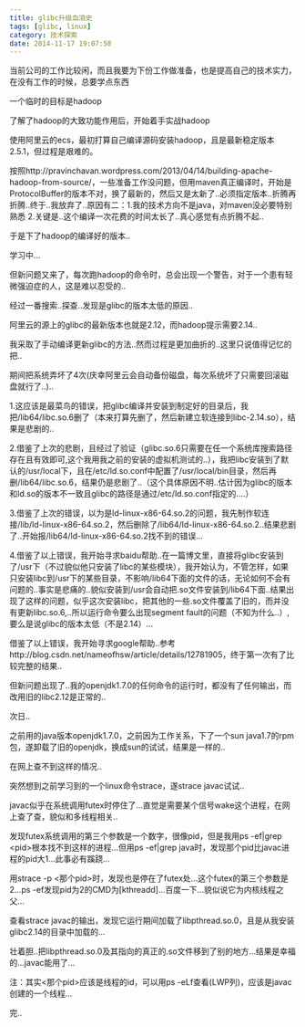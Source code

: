 ```yaml
---
title: glibc升级血泪史
tags: [glibc, linux]
category: 技术探索
date: 2014-11-17 19:07:50
---
```


当前公司的工作比较闲，而且我要为下份工作做准备，也是提高自己的技术实力，在没有工作的时候，总要学点东西

一个临时的目标是hadoop

了解了hadoop的大致功能作用后，开始着手实战hadoop

使用阿里云的ecs，最初打算自己编译源码安装hadoop，且是最新稳定版本2.5.1，但过程是艰难的。

按照http://pravinchavan.wordpress.com/2013/04/14/building-apache-hadoop-from-source/，一些准备工作没问题，但用maven真正编译时，开始是ProtocolBuffer的版本不对，换了最新的，然后又是太新了..必须指定版本..折腾再折腾..终于..我放弃了..原因有二：1.我的技术方向不是java，对maven没必要特别熟悉 2.关键是..这个编译一次花费的时间太长了..真心感觉有点折腾不起..

于是下了hadoop的编译好的版本..

学习中...

但新问题又来了，每次跑hadoop的命令时，总会出现一个警告，对于一个患有轻微强迫症的人，这是难以忍受的..

经过一番搜索..探查..发现是glibc的版本太低的原因..

阿里云的源上的glibc的最新版本也就是2.12，而hadoop提示需要2.14..

我采取了手动编译更新glibc的方法..然而过程是更加曲折的..这里只说值得记忆的把..

期间把系统弄坏了4次(庆幸阿里云会自动备份磁盘，每次系统坏了只需要回滚磁盘就行了..)..

1.这应该是最菜鸟的错误，把glibc编译并安装到制定好的目录后，我把/lib64/libc.so.6删了（本来打算先删了，然后新建立软连接到libc-2.14.so），结果是悲剧的..

2.借鉴了上次的悲剧，且经过了验证（glibc.so.6只需要在任一个系统库搜索路径存在且有效即可,这个我用我之前的安装的虚拟机测试的..），我把libc安装到了默认的/usr/local下，且在/etc/ld.so.conf中配置了/usr/local/bin目录，然后再删/lib64/libc.so.6，结果仍是悲剧了..（这个具体原因不明..估计因为glibc的版本和ld.so的版本不一致且glibc的路径是通过/etc/ld.so.conf指定的....）

3.借鉴了上次的错误，以为是ld-linux-x86-64.so.2的问题，我先制作软连接/lib/ld-linux-x86-64.so.2，然后删除了/lib64/ld-linux-x86-64.so.2..结果悲剧了..开始报/lib64/ld-linux-x86-64.so.2找不到的错误...

4.借鉴了以上错误，我开始寻求baidu帮助..在一篇博文里，直接将glibc安装到了/usr下（不过貌似他只安装了libc的某些模块），我开始认为，不管怎样，如果只安装libc到/usr下的某些目录，不影响/lib64下面的文件的话，无论如何不会有问题的..事实是悲痛的..貌似安装到/usr会自动把.so文件安装到/lib64下面..结果出现了这样的问题，似乎这次安装libc，把其他的一些.so文件覆盖了旧的，而并没有更新libc.so.6,..所以运行命令要么出现segment fault的问题（不知为什么..）,要么是说glibc的版本太低（不是2.14）...

借鉴了以上错误，我开始寻求google帮助..参考http://blog.csdn.net/nameofhsw/article/details/12781905，终于第一次有了比较完整的结果..

但新问题出现了..我的openjdk1.7.0的任何命令的运行时，都没有了任何输出，而改用旧的libc2.12是正常的..

次日..

之前用的java版本openjdk1.7.0，之前因为工作关系，下了一个sun java1.7的rpm包，遂卸载了旧的openjdk，换成sun的试试，结果是一样的..

在网上查不到这样的情况..

突然想到之前学习到的一个linux命令strace，遂strace javac试试..

javac似乎在系统调用futex时停住了...直觉是需要某个信号wake这个进程，在网上查了查，貌似和多线程相关..

发现futex系统调用的第三个参数是一个数字，很像pid，但是我用ps -ef|grep &lt;pid&gt;根本找不到这样的进程...但用ps -ef|grep java时，发现那个pid比javac进程的pid大1...此事必有蹊跷...

用strace -p &lt;那个pid&gt;时，发现也是停在了futex处...这个futex的第三个参数是2...ps -ef发现pid为2的CMD为[kthreadd]...百度一下...貌似说它为内核线程之父...

查看strace javac的输出，发现它运行期间加载了libpthread.so.0，且是从我安装glibc2.14的目录中加载的...

壮着胆..把libpthread.so.0及其指向的真正的.so文件移到了别的地方...结果是幸福的...javac能用了...

注：其实&lt;那个pid&gt;应该是线程的id，可以用ps -eLf查看(LWP列)，应该是javac创建的一个线程...

完..